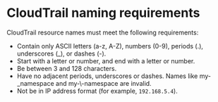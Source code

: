# CloudTrail naming requirements<a name="cloudtrail-trail-naming-requirements"></a>

CloudTrail resource names must meet the following requirements:
+ Contain only ASCII letters \(a\-z, A\-Z\), numbers \(0\-9\), periods \(\.\), underscores \(\_\), or dashes \(\-\)\.
+ Start with a letter or number, and end with a letter or number\.
+ Be between 3 and 128 characters\.
+ Have no adjacent periods, underscores or dashes\. Names like my\-\_namespace and my\-\\\-namespace are invalid\.
+ Not be in IP address format \(for example, `192.168.5.4`\)\.
